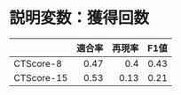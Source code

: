 # 説明変数：獲得回数
| | 適合率 | 再現率 | F1値 |
| :-- | --: | --: | --: |
| CTScore-8 | 0.47 | 0.4 | 0.43 |
| CTScore-15 | 0.53 | 0.13 | 0.21 |

